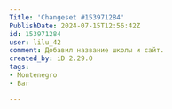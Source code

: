 ```yaml
---
Title: 'Changeset #153971284'
PublishDate: 2024-07-15T12:56:42Z
id: 153971284
user: lilu_42
comment: Добавил название школы и сайт.
created_by: iD 2.29.0
tags:
- Montenegro
- Bar

---
```

